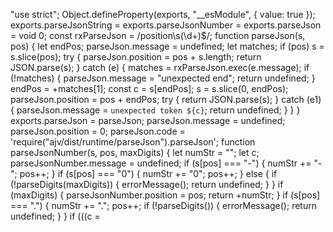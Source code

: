 "use strict";
Object.defineProperty(exports, "__esModule", { value: true });
exports.parseJsonString = exports.parseJsonNumber = exports.parseJson = void 0;
const rxParseJson = /position\s(\d+)$/;
function parseJson(s, pos) {
    let endPos;
    parseJson.message = undefined;
    let matches;
    if (pos)
        s = s.slice(pos);
    try {
        parseJson.position = pos + s.length;
        return JSON.parse(s);
    }
    catch (e) {
        matches = rxParseJson.exec(e.message);
        if (!matches) {
            parseJson.message = "unexpected end";
            return undefined;
        }
        endPos = +matches[1];
        const c = s[endPos];
        s = s.slice(0, endPos);
        parseJson.position = pos + endPos;
        try {
            return JSON.parse(s);
        }
        catch (e1) {
            parseJson.message = `unexpected token ${c}`;
            return undefined;
        }
    }
}
exports.parseJson = parseJson;
parseJson.message = undefined;
parseJson.position = 0;
parseJson.code = 'require("ajv/dist/runtime/parseJson").parseJson';
function parseJsonNumber(s, pos, maxDigits) {
    let numStr = "";
    let c;
    parseJsonNumber.message = undefined;
    if (s[pos] === "-") {
        numStr += "-";
        pos++;
    }
    if (s[pos] === "0") {
        numStr += "0";
        pos++;
    }
    else {
        if (!parseDigits(maxDigits)) {
            errorMessage();
            return undefined;
        }
    }
    if (maxDigits) {
        parseJsonNumber.position = pos;
        return +numStr;
    }
    if (s[pos] === ".") {
        numStr += ".";
        pos++;
        if (!parseDigits()) {
            errorMessage();
            return undefined;
        }
    }
    if (((c = 
